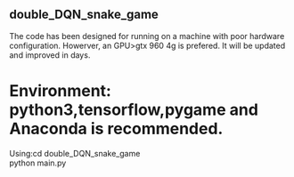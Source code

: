 ## double_DQN_snake_game

The code has been designed for running on a machine with poor hardware configuration. Howerver, an GPU>gtx 960 4g is prefered.  It will be updated and improved in days.   
# Environment: python3,tensorflow,pygame and Anaconda is recommended.  
Using:cd double_DQN_snake_game  
      python main.py
